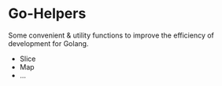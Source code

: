 # Go-Helpers
Some convenient & utility functions to improve the efficiency of development for Golang.

- Slice
- Map
- ...

